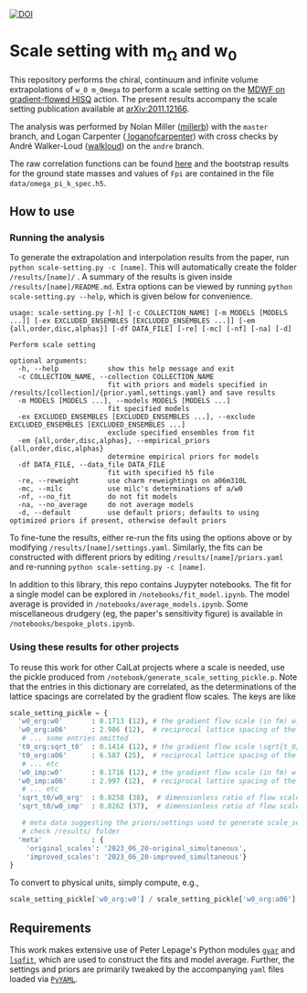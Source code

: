 [![DOI](https://zenodo.org/badge/DOI/10.5281/zenodo.4748248.svg)](https://doi.org/10.5281/zenodo.4748248)

# Scale setting with m<sub>&Omega;</sub> and w<sub>0</sub>

This repository performs the chiral, continuum and infinite volume extrapolations of `w_0 m_Omega` to perform a scale setting on the [MDWF on gradient-flowed HISQ](https://arxiv.org/abs/1701.07559) action.  The present results accompany the scale setting publication available at [arXiv:2011.12166](https://arxiv.org/abs/2011.12166).

The analysis was performed by Nolan Miller ([millerb](https://github.com/millernb)) with the `master` branch, and Logan Carpenter ([
loganofcarpenter](https://github.com/orgs/callat-qcd/people/loganofcarpenter)) with cross checks by André Walker-Loud ([walkloud](https://github.com/walkloud)) on the `andre` branch.

The raw correlation functions can be found [here](https://a51.lbl.gov/~callat/published_results/) and the bootstrap results for the ground state masses and values of `Fpi` are contained in the file `data/omega_pi_k_spec.h5`.


## How to use

### Running the analysis

To generate the extrapolation and interpolation results from the paper, run `python scale-setting.py -c [name]`. This will automatically create the folder `/results/[name]/` . A summary of the results is given inside `/results/[name]/README.md`. Extra options can be viewed by running `python scale-setting.py --help`, which is given below for convenience.

```
usage: scale-setting.py [-h] [-c COLLECTION_NAME] [-m MODELS [MODELS ...]] [-ex EXCLUDED_ENSEMBLES [EXCLUDED_ENSEMBLES ...]] [-em {all,order,disc,alphas}] [-df DATA_FILE] [-re] [-mc] [-nf] [-na] [-d]

Perform scale setting

optional arguments:
  -h, --help            show this help message and exit
  -c COLLECTION_NAME, --collection COLLECTION_NAME
                        fit with priors and models specified in /results/[collection]/{prior.yaml,settings.yaml} and save results
  -m MODELS [MODELS ...], --models MODELS [MODELS ...]
                        fit specified models
  -ex EXCLUDED_ENSEMBLES [EXCLUDED_ENSEMBLES ...], --exclude EXCLUDED_ENSEMBLES [EXCLUDED_ENSEMBLES ...]
                        exclude specified ensembles from fit
  -em {all,order,disc,alphas}, --empirical_priors {all,order,disc,alphas}
                        determine empirical priors for models
  -df DATA_FILE, --data_file DATA_FILE
                        fit with specified h5 file
  -re, --reweight       use charm reweightings on a06m310L
  -mc, --milc           use milc's determinations of a/w0
  -nf, --no_fit         do not fit models
  -na, --no_average     do not average models
  -d, --default         use default priors; defaults to using optimized priors if present, otherwise default priors
```

To fine-tune the results, either re-run the fits using the options above or by modifying `/results/[name]/settings.yaml`. Similarly, the fits can be constructed with different priors by editing `/results/[name]/priors.yaml` and re-running `python scale-setting.py -c [name]`.

In addition to this library, this repo contains Juypyter notebooks. The fit for a single model can be explored in `/notebooks/fit_model.ipynb`. The model average is provided in `/notebooks/average_models.ipynb`. Some miscellaneous drudgery (eg, the paper's sensitivity figure) is available in `/notebooks/bespoke_plots.ipynb`.

### Using these results for other projects

To reuse this work for other CalLat projects where a scale is needed, use the pickle produced from `/notebook/generate_scale_setting_pickle.p`. Note that the entries in this dictionary are correlated, as the determinations of the lattice spacings are correlated by the gradient flow scales. The keys are like

```python
scale_setting_pickle = {
  'w0_org:w0'       : 0.1713 (12), # the gradient flow scale (in fm) w_0 per the original definition
  'w0_org:a06'      : 2.986 (12),  # reciprocal lattice spacing of the ~0.06 fm ensembles in w_0 units, i.e w_0/a_06
   # ... some entries omitted
  't0_org:sqrt_t0'  : 0.1414 (12), # the gradient flow scale \sqrt{t_0} per the original definition
  't0_org:a06'      : 6.587 (25),  # reciprocal lattice spacing of the ~0.06 fm ensembles in sqrt{t_0} units, i.e \sqrt{t_0}/a_06
   # ... etc
  'w0_imp:w0'       : 0.1716 (12), # the gradient flow scale (in fm) w_0 per the improved definition
  'w0_imp:a06'      : 2.997 (12),  # reciprocal lattice spacing of the ~0.06 fm ensembles in w_0 units using the improved definition
   # ... etc
  'sqrt_t0/w0_org'  : 0.8258 (38),  # dimensionless ratio of flow scales per the original definition
  'sqrt_t0/w0_imp'  : 0.8262 (37),  # dimensionless ratio of flow scales per the improved definition

   # meta data suggesting the priors/settings used to generate scale_setting.p
   # check /results/ folder
  'meta'            : {
    'original_scales': '2023_06_20-original_simultaneous',
    'improved_scales': '2023_06_20-improved_simultaneous'}
}
```

To convert to physical units, simply compute, e.g., 

```python
scale_setting_pickle['w0_org:w0'] / scale_setting_pickle['w0_org:a06'] # = 0.05718(53) fm ~ 0.06 fm
```

## Requirements

This work makes extensive use of Peter Lepage's Python modules [`gvar`](https://github.com/gplepage/gvar) and [`lsqfit`](https://github.com/gplepage/lsqfit), which are used to construct the fits and model average. Further, the settings and priors are primarily tweaked by the accompanying `yaml` files loaded via [`PyYAML`](https://github.com/yaml/pyyaml).
